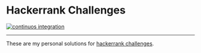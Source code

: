 # Hackerrank Challenges

[![continuos integration](https://github.com/agmontilla/hackerrank_challenges/actions/workflows/ci.yml/badge.svg?branch=main)](https://github.com/agmontilla/hackerrank_challenges/actions/workflows/ci.yml)

---

These are my personal solutions for [hackerrank challenges](https://www.hackerrank.com/domains/python).
